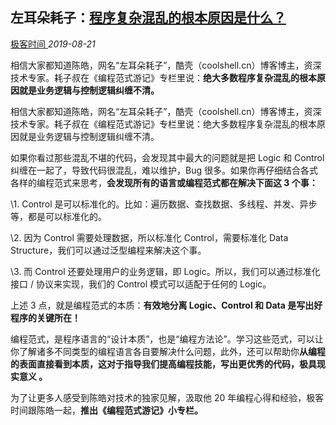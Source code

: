 ##   左耳朵耗子：[程序复杂混乱的根本原因是什么？](https://mp.weixin.qq.com/s?__biz=MzI4MTY5NTk4Ng==&mid=2247492261&idx=4&sn=a01a5d1368db49d92ca9d72557bf99d5&chksm=eba7e138dcd0682e520267c24e72bc08b4a8f5e87a946dfac19d9860bf4265f4f6ebdfcbb1ee&scene=0&xtrack=1&key=05fabe4cf5ab7e7220f19a8196b91aa9d1b5987a62c7264632725910a3d68080938b274d8e1fcb25b4aa0d4d6c09156e99630f9dcfcea7e57f4b30ee9a9157ef932f2b114a8b5fc52cb96c1a4e64161b&ascene=1&uin=MjQxODY2MzI0Mw%3D%3D&devicetype=Windows+10&version=62070158&lang=zh_CN&exportkey=AV2sbMrMN1LsRT%2FOmBcIBwM%3D&pass_ticket=4xryhSh4OhNyOSeS1aFZCO3OLO5H3GnIsom55cKlHkRHex9cYs%2FzoOAQno72ebEh)

  [                         极客时间                      ](javascript:void(0);)                                *2019-08-21*                

相信大家都知道陈皓，网名“左耳朵耗子”，酷壳（coolshell.cn）博客博主，资深技术专家。耗子叔在《编程范式游记》专栏里说：**绝大多数程序复杂混乱的根本原因就是业务逻辑与控制逻辑纠缠不清。**

相信大家都知道陈皓，网名“左耳朵耗子”，酷壳（coolshell.cn）博客博主，资深技术专家。耗子叔在《编程范式游记》专栏里说：绝大多数程序复杂混乱的根本原因就是业务逻辑与控制逻辑纠缠不清。

如果你看过那些混乱不堪的代码，会发现其中最大的问题就是把 Logic 和 Control 纠缠在一起了，导致代码很混乱，难以维护，Bug 很多。如果你再仔细结合各式各样的编程范式来思考，**会发现所有的语言或编程范式都在解决下面这 3 个事：**

\1. Control 是可以标准化的。比如：遍历数据、查找数据、多线程、并发、异步等，都是可以标准化的。

\2. 因为 Control 需要处理数据，所以标准化 Control，需要标准化 Data Structure，我们可以通过泛型编程来解决这个事。

\3. 而 Control 还要处理用户的业务逻辑，即 Logic。所以，我们可以通过标准化接口 / 协议来实现，我们的 Control 模式可以适配于任何的 Logic。

上述 3 点，就是编程范式的本质：**有效地分离 Logic、Control 和 Data 是写出好程序的关键所在！**

编程范式，是程序语言的“设计本质”，也是“编程方法论”。学习这些范式，可以让你了解诸多不同类型的编程语言各自要解决什么问题，此外，还可以帮助你**从编程的表面直接看到本质，这对于指导我们提高编程技能，写出更优秀的代码，极具现实意义 。**

为了让更多人感受到陈皓对技术的独家见解，汲取他 20 年编程心得和经验，极客时间跟陈皓一起，**推出《编程范式游记》小专栏。**